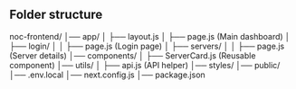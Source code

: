 ## Folder structure

noc-frontend/
│── app/
│   ├── layout.js
│   ├── page.js  (Main dashboard)
│   ├── login/
│   │   ├── page.js  (Login page)
│   ├── servers/
│   │   ├── page.js  (Server details)
│── components/
│   ├── ServerCard.js (Reusable component)
│── utils/
│   ├── api.js (API helper)
│── styles/
│── public/
│── .env.local
│── next.config.js
│── package.json
